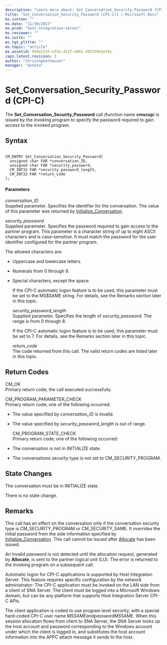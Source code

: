 ```yaml
---
description: "Learn more about: Set_Conversation_Security_Password (CPI-C)"
title: "Set_Conversation_Security_Password (CPI-C)1 | Microsoft Docs"
ms.custom: ""
ms.date: "11/30/2017"
ms.prod: "host-integration-server"
ms.reviewer: ""
ms.suite: ""
ms.tgt_pltfrm: ""
ms.topic: "article"
ms.assetid: 959e2155-e3fa-4137-a962-492729e2ef4c
caps.latest.revision: 3
author: "christopherhouser"
manager: "anneta"
---
```

# Set_Conversation_Security_Password (CPI-C)
The **Set_Conversation_Security_Password** call (function name **cmscsp**) is issued by the invoking program to specify the password required to gain access to the invoked program.  
  
## Syntax  
  
```  
  
CM_ENTRY Set_Conversation_Security_Password(   
  unsigned char FAR *conversation_ID,    
  unsigned char FAR *security_password,    
  CM_INT32 FAR *security_password_length,    
  CM_INT32 FAR *return_code              
);  
```  
  
#### Parameters  
 *conversation_ID*  
 Supplied parameter. Specifies the identifier for the conversation. The value of this parameter was returned by [Initialize_Conversation](../core/initialize-conversation-cpi-c-1.md).  
  
 *security_password*  
 Supplied parameter. Specifies the password required to gain access to the partner program. This parameter is a character string of up to eight ASCII characters and is case-sensitive. It must match the password for the user identifier configured for the partner program.  
  
 The allowed characters are:  
  
- Uppercase and lowercase letters.  
  
- Numerals from 0 through 9.  
  
- Special characters, except the space.  
  
  If the CPI-C automatic logon feature is to be used, this parameter must be set to the MS$SAME string. For details, see the Remarks section later in this topic.  
  
  *security_password_length*  
  Supplied parameter. Specifies the length of *security_password*. The range is from 0 through 8.  
  
  If the CPI-C automatic logon feature is to be used, this parameter must be set to 7. For details, see the Remarks section later in this topic.  
  
  *return_code*  
  The code returned from this call. The valid return codes are listed later in this topic.  
  
## Return Codes  
 CM_OK  
 Primary return code; the call executed successfully.  
  
 CM_PROGRAM_PARAMETER_CHECK  
 Primary return code; one of the following occurred:  
  
- The value specified by *conversation_ID* is invalid.  
  
- The value specified by *security_password_length* is out of range.  
  
  CM_PROGRAM_STATE_CHECK  
  Primary return code; one of the following occurred:  
  
- The conversation is not in INITIALIZE state.  
  
- The conversations security type is not set to CM_SECURITY_PROGRAM.  
  
## State Changes  
 The conversation must be in INITIALIZE state.  
  
 There is no state change.  
  
## Remarks  
 This call has an effect on the conversation only if the conversation security type is CM_SECURITY_PROGRAM or CM_SECURITY_SAME. It overrides the initial password from the side information specified by [Initialize_Conversation](../core/initialize-conversation-cpi-c-1.md). This call cannot be issued after [Allocate](../core/allocate-cpi-c-2.md) has been issued.  
  
 An invalid password is not detected until the allocation request, generated by **Allocate**, is sent to the partner logical unit (LU). The error is returned to the invoking program on a subsequent call.  
  
 Automatic logon for CPI-C applications is supported by Host Integration Server. This feature requires specific configuration by the network administrator: The CPI-C application must be invoked on the LAN side from a client of SNA Server. The client must be logged into a Microsoft Windows domain, but can be any platform that supports Host Integration Server CPI-C APIs.  
  
 The client application is coded to use program level security, with a special hard-coded CPI-C user name MS$SAME and password MS$SAME. When this session allocation flows from client to SNA Server, the SNA Server looks up the host account and password corresponding to the Windows account under which the client is logged in, and substitutes the host account information into the APPC attach message it sends to the host.
